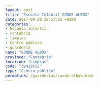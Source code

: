 ```yaml
---
layout: post
title: "Escuela Infantil CONDE ALBOX"
date: 2017-09-20 20:57:05 +0200
categories:
- Escuela Infantil
- cantabria
- limpias
- Centro público
- guarderia
name: "CONDE ALBOX"
province: "Cantabria"
location: "Limpias"
code: "39019152"
type: "Centro público"
permalink: /guarderias/conde-albox.html
---
```

